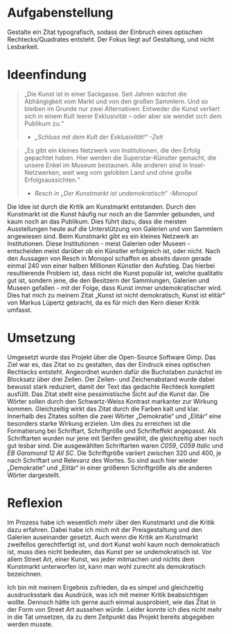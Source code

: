 # Aufgabenstellung

Gestalte ein Zitat typografisch, sodass der Einbruch eines optischen Rechtecks/Quadrates entsteht. Der Fokus liegt auf Gestaltung, und nicht Lesbarkeit.

# Ideenfindung

>„Die Kunst ist in einer Sackgasse. Seit Jahren wächst die Abhängigkeit vom Markt und von den großen Sammlern. Und so bleiben im Grunde nur zwei Alternativen: Entweder die Kunst verliert sich in einem Kult leerer Exklusivität – oder aber sie wendet sich dem Publikum zu.“
> - *„Schluss mit dem Kult der Exklusivität!“ -Zeit*

> „Es gibt ein kleines Netzwerk von Institutionen, die den Erfolg gepachtet haben. Hier werden die Superstar-Künstler gemacht, die unsere Enkel im Museum bestaunen. Alle anderen sind in Insel-Netzwerken, weit weg vom gelobten Land und ohne große Erfolgsaussichten.“
> - *Resch in „Der Kunstmarkt ist undemokratisch“ -Monopol*

Die Idee ist durch die Kritik am Kunstmarkt entstanden. Durch den Kunstmarkt ist die Kunst häufig nur noch an die Sammler gebunden, und kaum noch an das Publikum. Dies führt dazu, dass die meisten Ausstellungen heute auf die Unterstützung von Galerien und von Sammlern angewiesen sind.
Beim Kunstmarkt gibt es ein kleines Netzwerk an Institutionen. Diese Institutionen - meist Galerien oder Museen - entscheiden meist darüber ob ein Künstler erfolgreich ist, oder nicht. Nach den Aussagen von Resch in Monopol schaffen es abseits davon gerade einmal 240 von einer halben Millionen Künstler den Aufstieg.
Das hierbei resultierende Problem ist, dass nicht die Kunst populär ist, welche qualitativ gut ist, sondern jene, die den Besitzern der Sammlungen, Galerien und Museen gefallen - mit der Folge, dass Kunst immer undemokratischer wird.
Dies hat mich zu meinem Zitat „Kunst ist nicht demokratisch, Kunst ist elitär“ von Markus Lüpertz gebracht, da es für mich den Kern dieser Kritik umfasst.

# Umsetzung

Umgesetzt wurde das Projekt über die Open-Source Software Gimp. Das Ziel war es, das Zitat so zu gestalten, das der Eindruck eines optischen Rechtecks entsteht. Angeordnet wurden dafür die Buchstaben zunächst im Blocksatz über drei Zeilen. Der Zeilen- und Zeichenabstand wurde dabei bewusst stark reduziert, damit der Text das gedachte Rechteck komplett ausfüllt. 
Das Zitat stellt eine pessimistische Sicht auf die Kunst dar. Die Wörter sollen durch den Schwartz-Weiss Kontrast markanter zur Wirkung kommen. Gleichzeitig wirkt das Zitat durch die Farben kalt und klar.
Innerhalb des Zitates sollten die zwei Wörter „Demokratie“ und „Elitär“ eine besonders starke Wirkung erzielen. Um dies zu erreichen ist die Formatierung bei Schriftart, Schriftgröße und Schrifteffekt angepasst. Als Schriftarten wurden nur jene mit Serifen gewählt, die gleichzeitig aber noch gut lesbar sind. Die ausgewählten Schriftarten waren *C059*, *C059 Italic* und *EB Garamond 12 All SC*.
Die Schriftgröße variiert zwischen 320 und 400, je nach Schriftart und Relevanz des Wortes. So sind auch hier wieder „Demokratie“ und „Elitär“ in einer größeren Schriftgröße als die anderen Wörter dargestellt.

# Reflexion

Im Prozess habe ich wesentlich mehr über den Kunstmarkt und die Kritik dazu erfahren. Dabei habe ich mich mit der Preisgestaltung und den Galerien auseinander gesetzt.
Auch wenn die Kritik am Kunstmarkt zweifellos gerechtfertigt ist, und dort Kunst wohl kaum noch demokratisch ist, muss dies nicht bedeuten, das Kunst per se undemokratisch ist. Vor allem Street Art, einer Kunst, wo jeder mitmachen und nichts dem Kunstmarkt unterworfen ist, kann man wohl zurecht als demokratisch bezeichnen. 

Ich bin mit meinem Ergebnis zufrieden, da es simpel und gleichzeitig ausdrucksstark das Ausdrück, was ich mit meiner Kritik beabsichtigen wollte. Dennoch hätte ich gerne auch einmal ausprobiert, wie das Zitat in der Form von Street Art aussehen würde. Leider konnte ich dies nicht mehr in die Tat umsetzen, da zu dem Zeitpunkt das Projekt bereits abgegeben werden musste.
